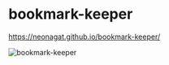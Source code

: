 # bookmark-keeper

https://neonagat.github.io/bookmark-keeper/

![bookmark-keeper](https://user-images.githubusercontent.com/73759315/158076471-e2ff2aed-c76a-41da-8149-9f1f258f1999.png)
